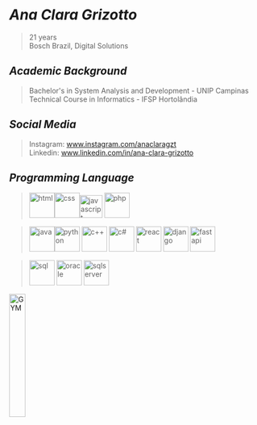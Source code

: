 

# _Ana Clara Grizotto_
>21 years <br>
>Bosch Brazil, Digital Solutions

## _Academic Background_
> Bachelor's in System Analysis and Development - UNIP Campinas <br>
> Technical Course in Informatics - IFSP Hortolândia

## _Social Media_

>Instagram: www.instagram.com/anaclaragzt <br>
>Linkedin: www.linkedin.com/in/ana-clara-grizotto

## _Programming Language_
> <img src="https://cdn.jsdelivr.net/gh/devicons/devicon@latest/icons/html5/html5-original-wordmark.svg" alt="html" width="50px"/><img src="https://cdn.jsdelivr.net/gh/devicons/devicon@latest/icons/css3/css3-original-wordmark.svg" alt="css" width="50px"/><img src="https://cdn.jsdelivr.net/gh/devicons/devicon@latest/icons/javascript/javascript-original.svg" alt="javascript" width="45px" /> <img src="https://cdn.jsdelivr.net/gh/devicons/devicon@latest/icons/php/php-original.svg" alt="php" width="50px" />
          
> <img src="https://cdn.jsdelivr.net/gh/devicons/devicon@latest/icons/java/java-original-wordmark.svg" alt="java" width="50px"/><img src="https://cdn.jsdelivr.net/gh/devicons/devicon@latest/icons/python/python-original.svg" alt="python" width="50px" /> <img src="https://cdn.jsdelivr.net/gh/devicons/devicon@latest/icons/cplusplus/cplusplus-original.svg" alt="c++" width="50px" /> <img src="https://cdn.jsdelivr.net/gh/devicons/devicon@latest/icons/csharp/csharp-original.svg" alt="c#" width="50px"/> <img src="https://cdn.jsdelivr.net/gh/devicons/devicon@latest/icons/react/react-original.svg" alt="react" width="50px" /> <img src="https://cdn.jsdelivr.net/gh/devicons/devicon@latest/icons/django/django-plain.svg" alt="django" width="50px"/> <img src="https://cdn.jsdelivr.net/gh/devicons/devicon@latest/icons/fastapi/fastapi-original.svg" alt="fastapi" width="50px" />
          
          
          

> <img src="https://cdn.jsdelivr.net/gh/devicons/devicon@latest/icons/mysql/mysql-original-wordmark.svg" alt="sql" width="50px"/>  <img src="https://cdn.jsdelivr.net/gh/devicons/devicon@latest/icons/oracle/oracle-original.svg" alt="oracle" width="50px" /> <img src="https://cdn.jsdelivr.net/gh/devicons/devicon@latest/icons/microsoftsqlserver/microsoftsqlserver-original-wordmark.svg" alt="sqlserver" width="50px" />

<div align="left">
<img src="https://media4.giphy.com/media/v1.Y2lkPTc5MGI3NjExeGU0dTBpMXNxZ2RnMXZ0aTg5cGNhNWgwdXM1eHRhMG5iMmlpNjhsOCZlcD12MV9pbnRlcm5hbF9naWZfYnlfaWQmY3Q9cw/4eWOGe4WKSWeh6vmQ2/giphy.gif" alt="GYM" width="25%"/>

</div>
